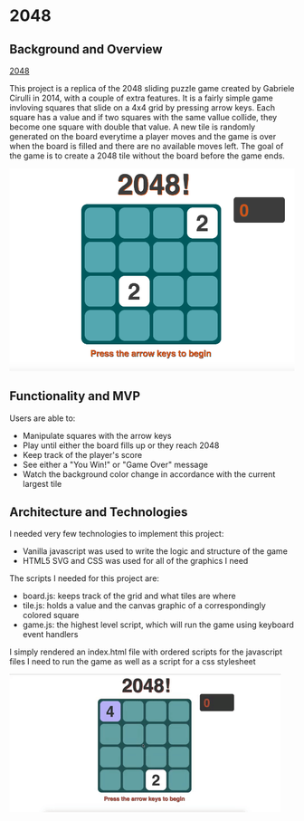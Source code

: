 # 2048

## Background and Overview

[2048](https://rexbodoia.github.io/2048/)

This project is a replica of the 2048 sliding puzzle game created by Gabriele Cirulli in 2014, with a couple of extra features. It is a fairly simple game invloving squares that slide on a 4x4 grid by pressing arrow keys. Each square has a value and if two squares with the same vallue collide, they become one square with double that value. A new tile is randomly generated on the board everytime a player moves and the game is over when the board is filled and there are no available moves left. The goal of the game is to create a 2048 tile without the board before the game ends.

![Sample](/docs/StartScreen.png)

## Functionality and MVP

Users are able to:
+ Manipulate squares with the arrow keys
+ Play until either the board fills up or they reach 2048
+ Keep track of the player's score
+ See either a "You Win!" or "Game Over" message
+ Watch the background color change in accordance with the current largest tile

## Architecture and Technologies

I needed very few technologies to implement this project:

+ Vanilla javascript was used to write the logic and structure of the game
+ HTML5 SVG and CSS was used for all of the graphics I need

The scripts I needed for this project are:

+ board.js: keeps track of the grid and what tiles are where
+ tile.js: holds a value and the canvas graphic of a correspondingly colored square
+ game.js: the highest level script, which will run the game using keyboard event handlers

I simply rendered an index.html file with ordered scripts for the javascript files I need to run the game as well as a script for a css stylesheet

![Live Demo](/docs/2048.gif)
